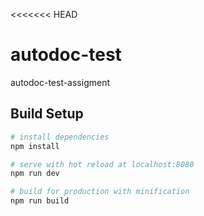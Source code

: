 <<<<<<< HEAD
# autodoc-test
autodoc-test-assigment

## Build Setup

``` bash
# install dependencies
npm install

# serve with hot reload at localhost:8080
npm run dev

# build for production with minification
npm run build
```
